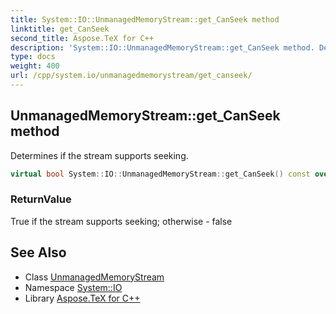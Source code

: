 ```yaml
---
title: System::IO::UnmanagedMemoryStream::get_CanSeek method
linktitle: get_CanSeek
second_title: Aspose.TeX for C++
description: 'System::IO::UnmanagedMemoryStream::get_CanSeek method. Determines if the stream supports seeking in C++.'
type: docs
weight: 400
url: /cpp/system.io/unmanagedmemorystream/get_canseek/
---
```

## UnmanagedMemoryStream::get_CanSeek method


Determines if the stream supports seeking.

```cpp
virtual bool System::IO::UnmanagedMemoryStream::get_CanSeek() const override
```


### ReturnValue

True if the stream supports seeking; otherwise - false

## See Also

* Class [UnmanagedMemoryStream](../)
* Namespace [System::IO](../../)
* Library [Aspose.TeX for C++](../../../)
